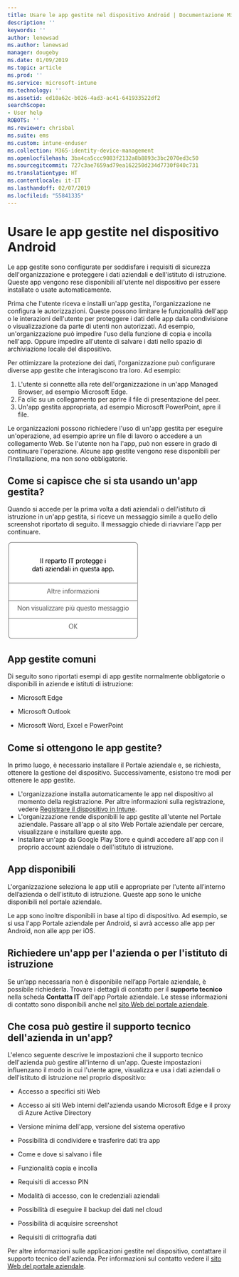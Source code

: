 ```yaml
---
title: Usare le app gestite nel dispositivo Android | Documentazione Microsoft
description: ''
keywords: ''
author: lenewsad
ms.author: lanewsad
manager: dougeby
ms.date: 01/09/2019
ms.topic: article
ms.prod: ''
ms.service: microsoft-intune
ms.technology: ''
ms.assetid: ed10a62c-b026-4ad3-ac41-641933522df2
searchScope:
- User help
ROBOTS: ''
ms.reviewer: chrisbal
ms.suite: ems
ms.custom: intune-enduser
ms.collection: M365-identity-device-management
ms.openlocfilehash: 3ba4ca5ccc9083f2132a8b8893c3bc2070ed3c50
ms.sourcegitcommit: 727c3ae7659ad79ea162250d234d7730f840c731
ms.translationtype: HT
ms.contentlocale: it-IT
ms.lasthandoff: 02/07/2019
ms.locfileid: "55841335"
---
```

# <a name="use-managed-apps-on-your-android-device"></a>Usare le app gestite nel dispositivo Android
Le app gestite sono configurate per soddisfare i requisiti di sicurezza dell'organizzazione e proteggere i dati aziendali e dell'istituto di istruzione. Queste app vengono rese disponibili all'utente nel dispositivo per essere installate o usate automaticamente. 

Prima che l'utente riceva e installi un'app gestita, l'organizzazione ne configura le autorizzazioni. Queste possono limitare le funzionalità dell'app o le interazioni dell'utente per proteggere i dati delle app dalla condivisione o visualizzazione da parte di utenti non autorizzati. Ad esempio, un'organizzazione può impedire l'uso della funzione di copia e incolla nell'app. Oppure impedire all'utente di salvare i dati nello spazio di archiviazione locale del dispositivo.

Per ottimizzare la protezione dei dati, l'organizzazione può configurare diverse app gestite che interagiscono tra loro. Ad esempio:
1. L'utente si connette alla rete dell'organizzazione in un'app Managed Browser, ad esempio Microsoft Edge.
2. Fa clic su un collegamento per aprire il file di presentazione del peer.
3. Un'app gestita appropriata, ad esempio Microsoft PowerPoint, apre il file.

Le organizzazioni possono richiedere l'uso di un'app gestita per eseguire un'operazione, ad esempio aprire un file di lavoro o accedere a un collegamento Web. Se l'utente non ha l'app, può non essere in grado di continuare l'operazione. Alcune app gestite vengono rese disponibili per l'installazione, ma non sono obbligatorie.

## <a name="how-do-i-know-im-using-a-managed-app"></a>Come si capisce che si sta usando un'app gestita?
Quando si accede per la prima volta a dati aziendali o dell'istituto di istruzione in un'app gestita, si riceve un messaggio simile a quello dello screenshot riportato di seguito. Il messaggio chiede di riavviare l'app per continuare.

![Screenshot della finestra di messaggio visualizzato quando un utente apre un'app gestita in un dispositivo. Il messaggio dice: "L'organizzazione non protegge i propri dati in questa app. Per continuare è necessario riavviare l'app" ed è seguito dal pulsante OK.](./media/managed-apps-message.png)

## <a name="commonly-managed-apps"></a>App gestite comuni  
Di seguito sono riportati esempi di app gestite normalmente obbligatorie o disponibili in aziende e istituti di istruzione:

-   Microsoft Edge

-   Microsoft Outlook

-   Microsoft Word, Excel e PowerPoint

## <a name="how-do-i-get-managed-apps"></a>Come si ottengono le app gestite?
In primo luogo, è necessario installare il Portale aziendale e, se richiesta, ottenere la gestione del dispositivo. Successivamente, esistono tre modi per ottenere le app gestite.
* L'organizzazione installa automaticamente le app nel dispositivo al momento della registrazione. Per altre informazioni sulla registrazione, vedere [Registrare il dispositivo in Intune](enroll-your-device-in-Intune-android.md).
* L'organizzazione rende disponibili le app gestite all'utente nel Portale aziendale. Passare all'app o al sito Web Portale aziendale per cercare, visualizzare e installare queste app. 
* Installare un'app da Google Play Store e quindi accedere all'app con il proprio account aziendale o dell'istituto di istruzione.  

 ## <a name="available-apps"></a>App disponibili   
 L'organizzazione seleziona le app utili e appropriate per l'utente all’interno dell’azienda o dell'istituto di istruzione. Queste app sono le uniche disponibili nel portale aziendale.   

 Le app sono inoltre disponibili in base al tipo di dispositivo. Ad esempio, se si usa l'app Portale aziendale per Android, si avrà accesso alle app per Android, non alle app per iOS.   

 ## <a name="request-an-app-for-work-or-school"></a>Richiedere un'app per l'azienda o per l'istituto di istruzione   
 Se un’app necessaria non è disponibile nell’app Portale aziendale, è possibile richiederla. Trovare i dettagli di contatto per il **supporto tecnico** nella scheda **Contatta IT** dell'app Portale aziendale. Le stesse informazioni di contatto sono disponibili anche nel [sito Web del portale aziendale](https://go.microsoft.com/fwlink/?linkid=2010980).   

## <a name="what-can-my-company-support-manage-in-an-app"></a>Che cosa può gestire il supporto tecnico dell'azienda in un'app?  
L'elenco seguente descrive le impostazioni che il supporto tecnico dell'azienda può gestire all'interno di un'app. Queste impostazioni influenzano il modo in cui l'utente apre, visualizza e usa i dati aziendali o dell'istituto di istruzione nel proprio dispositivo:

* Accesso a specifici siti Web  

* Accesso ai siti Web interni dell'azienda usando Microsoft Edge e il proxy di Azure Active Directory  

* Versione minima dell'app, versione del sistema operativo

* Possibilità di condividere e trasferire dati tra app  

* Come e dove si salvano i file  

* Funzionalità copia e incolla  

* Requisiti di accesso PIN  

* Modalità di accesso, con le credenziali aziendali  

* Possibilità di eseguire il backup dei dati nel cloud  

* Possibilità di acquisire screenshot  

* Requisiti di crittografia dati  

Per altre informazioni sulle applicazioni gestite nel dispositivo, contattare il supporto tecnico dell'azienda. Per informazioni sul contatto vedere il [sito Web del portale aziendale](https://go.microsoft.com/fwlink/?linkid=2010980).
